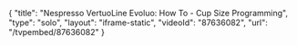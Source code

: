{
    "title": "Nespresso VertuoLine Evoluo: How To - Cup Size Programming",
    "type": "solo",
    "layout": "iframe-static",
    "videoId": "87636082",
    "url": "\/tvpembed\/87636082"
}